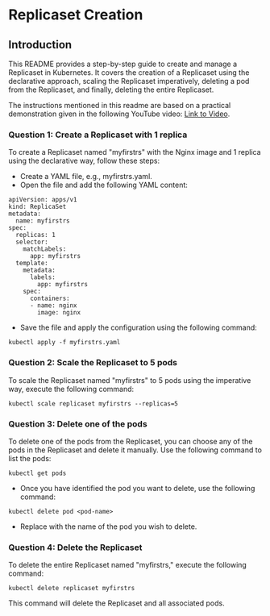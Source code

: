 # Replicaset Creation

## Introduction
This README provides a step-by-step guide to create and manage a Replicaset in Kubernetes. It covers the creation of a Replicaset using the declarative approach, scaling the Replicaset imperatively, deleting a pod from the Replicaset, and finally, deleting the entire Replicaset. 

The instructions mentioned in this readme are based on a practical demonstration given in the following YouTube video: [Link to Video](https://youtu.be/ODJwFsdK2oU).

### Question 1: Create a Replicaset with 1 replica
To create a Replicaset named "myfirstrs" with the Nginx image and 1 replica using the declarative way, follow these steps:

- Create a YAML file, e.g., myfirstrs.yaml.
- Open the file and add the following YAML content:
```
apiVersion: apps/v1
kind: ReplicaSet
metadata:
  name: myfirstrs
spec:
  replicas: 1
  selector:
    matchLabels:
      app: myfirstrs
  template:
    metadata:
      labels:
        app: myfirstrs
    spec:
      containers:
      - name: nginx
        image: nginx
```

- Save the file and apply the configuration using the following command:
```
kubectl apply -f myfirstrs.yaml
```

### Question 2: Scale the Replicaset to 5 pods
To scale the Replicaset named "myfirstrs" to 5 pods using the imperative way, execute the following command:
```
kubectl scale replicaset myfirstrs --replicas=5
```

### Question 3: Delete one of the pods
To delete one of the pods from the Replicaset, you can choose any of the pods in the Replicaset and delete it manually. Use the following command to list the pods:
```
kubectl get pods
```

- Once you have identified the pod you want to delete, use the following command:
```
kubectl delete pod <pod-name>
```
- Replace <pod-name> with the name of the pod you wish to delete.

### Question 4: Delete the Replicaset
To delete the entire Replicaset named "myfirstrs," execute the following command:
```
kubectl delete replicaset myfirstrs
```
This command will delete the Replicaset and all associated pods.
